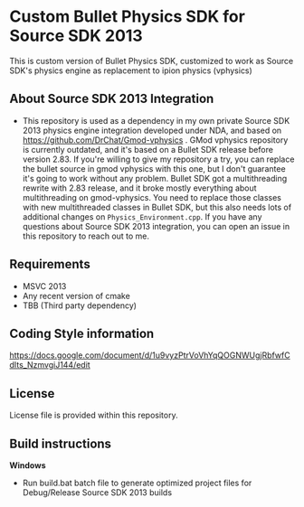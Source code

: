 # Custom Bullet Physics SDK for Source SDK 2013

This is custom version of Bullet Physics SDK, customized to work as Source SDK's physics engine as replacement to ipion physics (vphysics)

## About Source SDK 2013 Integration

- This repository is used as a dependency in my own private Source SDK 2013 physics engine integration developed under NDA, and based on https://github.com/DrChat/Gmod-vphysics . GMod vphysics repository is currently outdated, and it's based on a Bullet SDK release before version 2.83. If you're willing to give my repository a try, you can replace the bullet source in gmod vphysics with this one, but I don't guarantee it's going to work without any problem. Bullet SDK got a multithreading rewrite with 2.83 release, and it broke mostly everything about multithreading on gmod-vphysics. You need to replace those classes with new multithreaded classes in Bullet SDK, but this also needs lots of additional changes on `Physics_Environment.cpp`. If you have any questions about Source SDK 2013 integration, you can open an issue in this repository to reach out to me.

## Requirements

- MSVC 2013
- Any recent version of cmake
- TBB (Third party dependency)

## Coding Style information

https://docs.google.com/document/d/1u9vyzPtrVoVhYqQOGNWUgjRbfwfCdIts_NzmvgiJ144/edit

## License

License file is provided within this repository.

## Build instructions

**Windows**

- Run build.bat batch file to generate optimized project files for Debug/Release Source SDK 2013 builds
